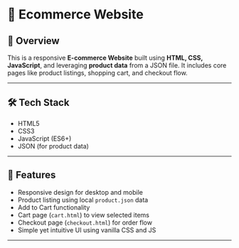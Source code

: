# 🛒 Ecommerce Website

## 📖 Overview  
This is a responsive **E-commerce Website** built using **HTML, CSS, JavaScript**, and leveraging **product data** from a JSON file. It includes core pages like product listings, shopping cart, and checkout flow.

---

## 🛠 Tech Stack  
- HTML5  
- CSS3  
- JavaScript (ES6+)  
- JSON (for product data)

---

## 🚀 Features  
-  Responsive design for desktop and mobile  
-  Product listing using local `product.json` data  
-  Add to Cart functionality  
-  Cart page (`cart.html`) to view selected items  
-  Checkout page (`checkout.html`) for order flow  
-  Simple yet intuitive UI using vanilla CSS and JS

---



